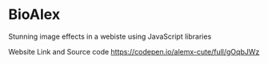 # BioAlex
Stunning image effects in a webiste using JavaScript libraries

Website Link and Source code
https://codepen.io/alemx-cute/full/gOqbJWz
